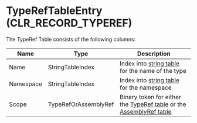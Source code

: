 # TypeRefTableEntry (CLR_RECORD_TYPEREF)

The TypeRef Table consists of the following columns:

| Name      | Type                 | Description  |
|-----------|----------------------|------------  |
| Name      | StringTableIndex     | Index into [string table](StringTable.md) for the name of the type|
| Namespace | StringTableIndex     | Index into [string table](StringTable.md) for the namespace|
| Scope     | TypeRefOrAssemblyRef | Binary token for either the [TypeRef table](TypeRefTableEntry.md) or the  [AssemblyRef table](AssemblyRefTableEntry.md)|
